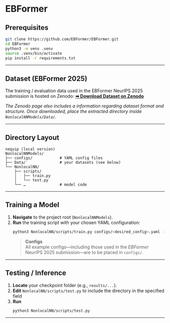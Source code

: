 # EBFormer

## Prerequisites
```bash
git clone https://github.com/EBFormer/EBFormer.git
cd EBFormer
python3 -m venv .venv           
source .venv/bin/activate
pip install -r requirements.txt
```

---

## Dataset (EBFormer 2025)

The training / evaluation data used in the EBFormer NeurIPS 2025 submission is hosted on Zenodo:
[**➡ Download Dataset on Zenodo**](https://zenodo.org/records/15493561?token=eyJhbGciOiJIUzUxMiJ9.eyJpZCI6IjgwNTRiOWM0LTk1ZTItNDZkNi04YzFkLTk3OWExNjcxNDYwYyIsImRhdGEiOnt9LCJyYW5kb20iOiIwNzMyZDAzYzQxZGViMDgzOTdmY2EwNWFmMTBkNzA2NyJ9.5afkHSH6Vnf3Up98xW8lH6MNgCuMGqRfWWPiPVohU0e_iHdSDRqMh4rQhPhGb8Ve3YkXTGaU7pa123Dgxv-1_g)

*The Zenodo page also includes a information regarding dataset format and structure. 
Once downloaded, place the extracted directory inside `NonlocalNNModels/Data/`.*

---

## Directory Layout
```
nequip (local version)
NonlocalNNModels/
├── configs/            # YAML config files
├── Data/               # your datasets (see below)
└── NonlocalNN/
    ├── scripts/
    │   ├── train.py
    │   └── test.py
    └── …               # model code
```
---

## Training a Model
1. **Navigate** to the project root (`NonlocalNNModels`).
2. **Run** the training script with your chosen YAML configuration:
   ```bash
   python3 NonlocalNN/scripts/train.py configs/<desired_config>.yaml --warn-unused
   ```
   > **Configs**  
   > All example configs—including those used in the *EBFormer* NeurIPS 2025 submission—are to be placed in `configs/`.  

---

## Testing / Inference
1. **Locate** your checkpoint folder (e.g., `results/...`).
2. **Edit** `NonlocalNN/scripts/test.py` to include the directory in the specified field
3. **Run**
   ```bash
   python3 NonlocalNN/scripts/test.py
   ```
---
